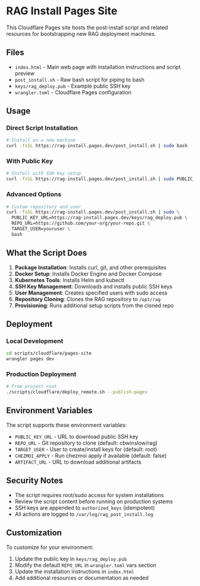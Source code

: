 # RAG Install Pages Site

This Cloudflare Pages site hosts the post-install script and related resources for bootstrapping new RAG deployment machines.

## Files

- `index.html` - Main web page with installation instructions and script preview
- `post_install.sh` - Raw bash script for piping to bash
- `keys/rag_deploy.pub` - Example public SSH key
- `wrangler.toml` - Cloudflare Pages configuration

## Usage

### Direct Script Installation

```bash
# Install on a new machine
curl -fsSL https://rag-install.pages.dev/post_install.sh | sudo bash
```

### With Public Key

```bash
# Install with SSH key setup
curl -fsSL https://rag-install.pages.dev/post_install.sh | sudo PUBLIC_KEY_URL=https://rag-install.pages.dev/keys/rag_deploy.pub bash
```

### Advanced Options

```bash
# Custom repository and user
curl -fsSL https://rag-install.pages.dev/post_install.sh | sudo \
  PUBLIC_KEY_URL=https://rag-install.pages.dev/keys/rag_deploy.pub \
  REPO_URL=https://github.com/your-org/your-repo.git \
  TARGET_USER=youruser \
  bash
```

## What the Script Does

1. **Package Installation**: Installs curl, git, and other prerequisites
2. **Docker Setup**: Installs Docker Engine and Docker Compose
3. **Kubernetes Tools**: Installs Helm and kubectl
4. **SSH Key Management**: Downloads and installs public SSH keys
5. **User Management**: Creates specified users with sudo access
6. **Repository Cloning**: Clones the RAG repository to `/opt/rag`
7. **Provisioning**: Runs additional setup scripts from the cloned repo

## Deployment

### Local Development

```bash
cd scripts/cloudflare/pages-site
wrangler pages dev
```

### Production Deployment

```bash
# From project root
./scripts/cloudflare/deploy_remote.sh --publish-pages
```

## Environment Variables

The script supports these environment variables:

- `PUBLIC_KEY_URL` - URL to download public SSH key
- `REPO_URL` - Git repository to clone (default: cbwinslow/rag)
- `TARGET_USER` - User to create/install keys for (default: root)
- `CHEZMOI_APPLY` - Run chezmoi apply if available (default: false)
- `ARTIFACT_URL` - URL to download additional artifacts

## Security Notes

- The script requires root/sudo access for system installations
- Review the script content before running on production systems
- SSH keys are appended to `authorized_keys` (idempotent)
- All actions are logged to `/var/log/rag_post_install.log`

## Customization

To customize for your environment:

1. Update the public key in `keys/rag_deploy.pub`
2. Modify the default `REPO_URL` in `wrangler.toml` vars section
3. Update the installation instructions in `index.html`
4. Add additional resources or documentation as needed
